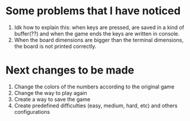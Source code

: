 # Some problems that I have noticed

1. Idk how to explain this: when keys are pressed, are saved in a kind of buffer(??) and when the game ends the keys are written in console.
2. When the board dimensions are bigger than the terminal dimensions, the board is not printed correctly.

# Next changes to be made

1. Change the colors of the numbers according to the original game
2. Change the way to play again
3. Create a way to save the game 
4. Create predefined difficulties (easy, medium, hard, etc) and others configurations